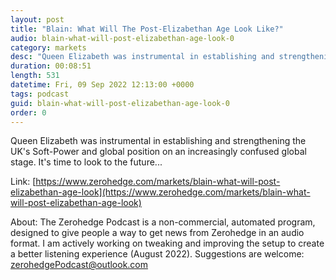 ```yaml
---
layout: post
title: "Blain: What Will The Post-Elizabethan Age Look Like?"
audio: blain-what-will-post-elizabethan-age-look-0
category: markets
desc: "Queen Elizabeth was instrumental in establishing and strengthening the UK's Soft-Power and global position on an increasingly confused global stage. It's time to look to the future..."
duration: 00:08:51
length: 531
datetime: Fri, 09 Sep 2022 12:13:00 +0000
tags: podcast
guid: blain-what-will-post-elizabethan-age-look-0
order: 0
---
```

Queen Elizabeth was instrumental in establishing and strengthening the UK's Soft-Power and global position on an increasingly confused global stage. It's time to look to the future...

Link: [https://www.zerohedge.com/markets/blain-what-will-post-elizabethan-age-look](https://www.zerohedge.com/markets/blain-what-will-post-elizabethan-age-look)

About: The Zerohedge Podcast is a non-commercial, automated program, designed to give people a way to get news from Zerohedge in an audio format.  I am actively working on tweaking and improving the setup to create a better listening experience (August 2022).  Suggestions are welcome: [zerohedgePodcast@outlook.com](mailto:zerohedgePodcast@outlook.com)